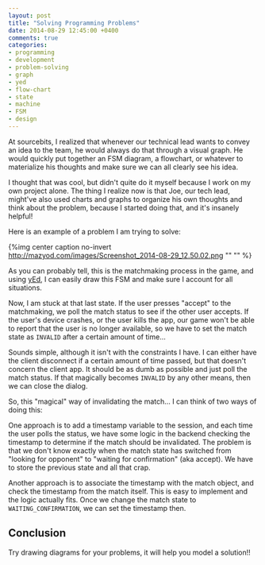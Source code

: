 ```yaml
---
layout: post
title: "Solving Programming Problems"
date: 2014-08-29 12:45:00 +0400
comments: true
categories: 
- programming
- development
- problem-solving
- graph
- yed
- flow-chart
- state
- machine
- FSM
- design
---
```


At sourcebits, I realized that whenever our technical lead wants to convey an idea to the team, he would always do that through a visual graph. He would quickly put together an FSM diagram, a flowchart, or whatever to materialize his thoughts and make sure we can all clearly see his idea.

I thought that was cool, but didn't quite do it myself because I work on my own project alone. The thing I realize now is that Joe, our tech lead, might've also used charts and graphs to organize his own thoughts and think about the problem, because I started doing that, and it's insanely helpful!

Here is an example of a problem I am trying to solve:

{%img center caption no-invert http://mazyod.com/images/Screenshot_2014-08-29_12.50.02.png "" "" %}

As you can probably tell, this is the matchmaking process in the game, and using [yEd](http://www.yworks.com/en/products_yed_about.html), I can easily draw this FSM and make sure I account for all situations.

Now, I am stuck at that last state. If the user presses "accept" to the matchmaking, we poll the match status to see if the other user accepts. If the user's device crashes, or the user kills the app, our game won't be able to report that the user is no longer available, so we have to set the match state as `INVALID` after a certain amount of time...

Sounds simple, although it isn't with the constraints I have. I can either have the client disconnect if a certain amount of time passed, but that doesn't concern the client app. It should be as dumb as possible and just poll the match status. If that magically becomes `INVALID` by any other means, then we can close the dialog.

So, this "magical" way of invalidating the match... I can think of two ways of doing this:

One approach is to add a timestamp variable to the session, and each time the user polls the status, we have some logic in the backend checking the timestamp to determine if the match should be invalidated. The problem is that we don't know exactly when the match state has switched from "looking for opponent" to "waiting for confirmation" (aka accept). We have to store the previous state and all that crap.

Another approach is to associate the timestamp with the match object, and check the timestamp from the match itself. This is easy to implement and the logic actually fits. Once we change the match state to `WAITING_CONFIRMATION`, we can set the timestamp then.

## Conclusion

Try drawing diagrams for your problems, it will help you model a solution!!
